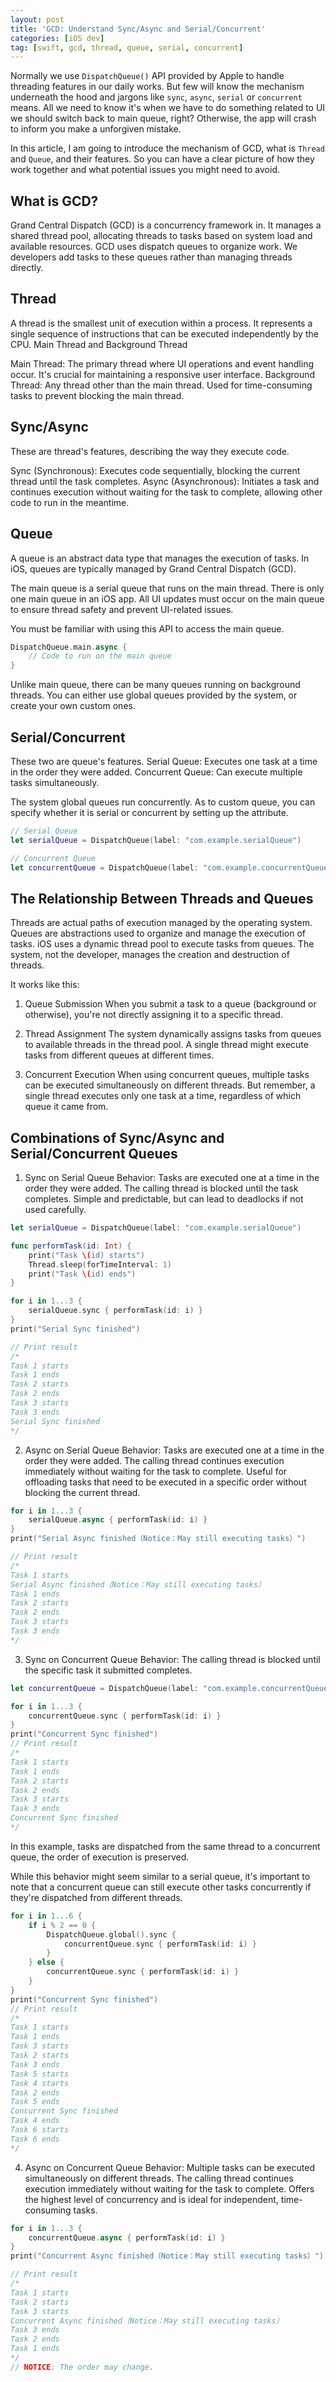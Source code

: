 ```yaml
---
layout: post
title: 'GCD: Understand Sync/Async and Serial/Concurrent'
categories: [iOS dev]
tag: [swift, gcd, thread, queue, serial, concurrent]
---
```


Normally we use `DispatchQueue()` API provided by Apple to handle threading features in our daily works. But few will know the mechanism underneath the hood and jargons like `sync`, `async`, `serial` or `concurrent` means. All we need to know it's when we have to do something related to UI we should switch back to main queue, right? Otherwise, the app will crash to inform you make a unforgiven mistake.

In this article, I am going to introduce the mechanism of GCD, what is `Thread` and `Queue`, and their features. So you can have a clear picture of how they work together and what potential issues you might need to avoid.


## What is GCD?
Grand Central Dispatch (GCD) is a concurrency framework in. It manages a shared thread pool, allocating threads to tasks based on system load and available resources. GCD uses dispatch queues to organize work. We developers add tasks to these queues rather than managing threads directly.

## Thread
A thread is the smallest unit of execution within a process. It represents a single sequence of instructions that can be executed independently by the CPU.
Main Thread and Background Thread

Main Thread: The primary thread where UI operations and event handling occur. It's crucial for maintaining a responsive user interface.
Background Thread: Any thread other than the main thread. Used for time-consuming tasks to prevent blocking the main thread.

## Sync/Async
These are thread's features, describing the way they execute code.

Sync (Synchronous): Executes code sequentially, blocking the current thread until the task completes.
Async (Asynchronous): Initiates a task and continues execution without waiting for the task to complete, allowing other code to run in the meantime.

## Queue
A queue is an abstract data type that manages the execution of tasks. In iOS, queues are typically managed by Grand Central Dispatch (GCD).

The main queue is a serial queue that runs on the main thread. There is only one main queue in an iOS app. All UI updates must occur on the main queue to ensure thread safety and prevent UI-related issues.

You must be familiar with using this API to access the main queue.
```swift
DispatchQueue.main.async {
    // Code to run on the main queue
}
```

Unlike main queue, there can be many queues running on background threads. You can either use global queues provided by the system, or create your own custom ones.

## Serial/Concurrent
These two are queue's features.
Serial Queue: Executes one task at a time in the order they were added.
Concurrent Queue: Can execute multiple tasks simultaneously.

The system global queues run concurrently. As to custom queue, you can specify whether it is serial or concurrent by setting up the attribute.

```swift
// Serial Queue
let serialQueue = DispatchQueue(label: "com.example.serialQueue")

// Concurrent Queue
let concurrentQueue = DispatchQueue(label: "com.example.concurrentQueue", attributes: .concurrent)
```

## The Relationship Between Threads and Queues
Threads are actual paths of execution managed by the operating system. Queues are abstractions used to organize and manage the execution of tasks.
iOS uses a dynamic thread pool to execute tasks from queues. The system, not the developer, manages the creation and destruction of threads.

It works like this:

1. Queue Submission
When you submit a task to a queue (background or otherwise), you're not directly assigning it to a specific thread.


2. Thread Assignment
The system dynamically assigns tasks from queues to available threads in the thread pool. A single thread might execute tasks from different queues at different times.


3. Concurrent Execution
When using concurrent queues, multiple tasks can be executed simultaneously on different threads. But remember, a single thread executes only one task at a time, regardless of which queue it came from.

## Combinations of Sync/Async and Serial/Concurrent Queues
1. Sync on Serial Queue
Behavior: Tasks are executed one at a time in the order they were added.
The calling thread is blocked until the task completes.
Simple and predictable, but can lead to deadlocks if not used carefully.

```swift
let serialQueue = DispatchQueue(label: "com.example.serialQueue")

func performTask(id: Int) {
    print("Task \(id) starts")
    Thread.sleep(forTimeInterval: 1)
    print("Task \(id) ends")
}

for i in 1...3 {
    serialQueue.sync { performTask(id: i) }
}
print("Serial Sync finished")

// Print result
/*
Task 1 starts
Task 1 ends
Task 2 starts
Task 2 ends
Task 3 starts
Task 3 ends
Serial Sync finished
*/
```

2. Async on Serial Queue
Behavior: Tasks are executed one at a time in the order they were added.
The calling thread continues execution immediately without waiting for the task to complete.
Useful for offloading tasks that need to be executed in a specific order without blocking the current thread.

```swift
for i in 1...3 {
    serialQueue.async { performTask(id: i) }
}
print("Serial Async finished（Notice：May still executing tasks）")

// Print result
/*
Task 1 starts
Serial Async finished（Notice：May still executing tasks）
Task 1 ends
Task 2 starts
Task 2 ends
Task 3 starts
Task 3 ends
*/
```

3. Sync on Concurrent Queue
Behavior: The calling thread is blocked until the specific task it submitted completes.

```swift
let concurrentQueue = DispatchQueue(label: "com.example.concurrentQueue", attributes: .concurrent)

for i in 1...3 {
    concurrentQueue.sync { performTask(id: i) }
}
print("Concurrent Sync finished")
// Print result
/*
Task 1 starts
Task 1 ends
Task 2 starts
Task 2 ends
Task 3 starts
Task 3 ends
Concurrent Sync finished
*/
```
In this example, tasks are dispatched from the same thread to a concurrent queue, the order of execution is preserved. 

While this behavior might seem similar to a serial queue, it's important to note that a concurrent queue can still execute other tasks concurrently if they're dispatched from different threads.

```swift
for i in 1...6 {
    if i % 2 == 0 {
        DispatchQueue.global().sync {
            concurrentQueue.sync { performTask(id: i) }
        }
    } else {
        concurrentQueue.sync { performTask(id: i) }
    }
}
print("Concurrent Sync finished")
// Print result
/*
Task 1 starts
Task 1 ends
Task 3 starts
Task 2 starts
Task 3 ends
Task 5 starts
Task 4 starts
Task 2 ends
Task 5 ends
Concurrent Sync finished
Task 4 ends
Task 6 starts
Task 6 ends
*/
```

4. Async on Concurrent Queue
Behavior: Multiple tasks can be executed simultaneously on different threads.
The calling thread continues execution immediately without waiting for the task to complete.
Offers the highest level of concurrency and is ideal for independent, time-consuming tasks.

```swift
for i in 1...3 {
    concurrentQueue.async { performTask(id: i) }
}
print("Concurrent Async finished（Notice：May still executing tasks）")

// Print result
/*
Task 1 starts
Task 2 starts
Task 3 starts
Concurrent Async finished（Notice：May still executing tasks）
Task 3 ends
Task 2 ends
Task 1 ends
*/
// NOTICE: The order may change.
```